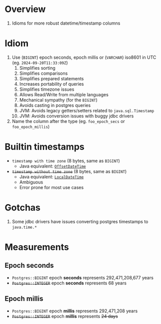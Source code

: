 # Overview
1. Idioms for more robust datetime/timestamp columns


# Idiom
1. Use (`BIGINT`) epoch seconds, epoch millis or (`VARCHAR`) iso8601 in UTC (eg. `2024-09-20T11:33:09Z`)
    1. Simplifies sorting
    1. Simplifies comparisons
    1. Simplifies prepared statements
    1. Increases portability of queries
    1. Simplifies timezone issues
    1. Allows Read/Write from multiple languages 
    1. Mechanical sympathy (for the `BIGINT`)
    1. Avoids casting in postgres queries
    1. JVM: Avoids legacy getters/setters related to `java.sql.Timestamp`
    1. JVM: Avoids conversion issues with buggy jdbc drivers    
1. Name the column after the type (eg. `foo_epoch_secs` or `foo_epoch_millis`)


# Builtin timestamps
- `timestamp with time zone` (8 bytes, same as `BIGINT`)
    - Java equivalent: [`OffsetDateTime`](https://docs.oracle.com/en%2Fjava%2Fjavase%2F21%2Fdocs%2Fapi%2F%2F/java.base/java/time/OffsetDateTime.html)    
- ~~`timestamp without time zone`~~ (8 bytes, same as `BIGINT`)
    - Java equivalent: [`LocalDateTime`](https://docs.oracle.com/en%2Fjava%2Fjavase%2F21%2Fdocs%2Fapi%2F%2F/java.base/java/time/LocalDateTime.html)
    - Ambiguous
    - Error prone for most use cases


# Gotchas
1. Some jdbc drivers have issues converting postgres timestamps to `java.time.*` 


# Measurements

## Epoch seconds
- `Postgres::BIGINT` epoch **seconds** represents 292,471,208,677 years
- ~~`Postgres::INTEGER`~~ epoch **seconds** represents 68 years

## Epoch millis
- `Postgres::BIGINT` epoch **millis** represents 292,471,208 years
- ~~`Postgres::INTEGER`~~ epoch **millis** represents ~~24 days~~
